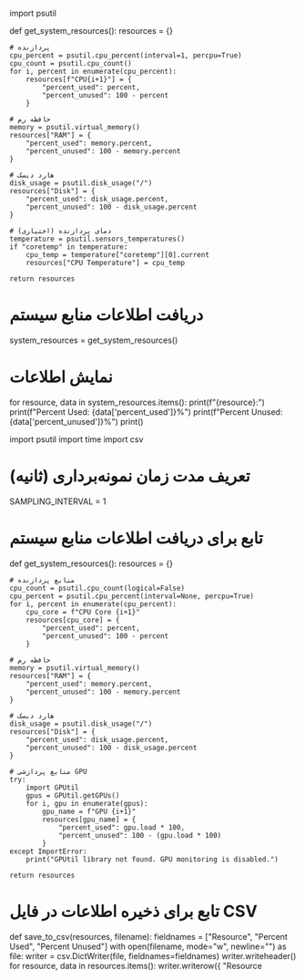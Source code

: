 import psutil

def get_system_resources():
    resources = {}

    # پردازنده
    cpu_percent = psutil.cpu_percent(interval=1, percpu=True)
    cpu_count = psutil.cpu_count()
    for i, percent in enumerate(cpu_percent):
        resources[f"CPU{i+1}"] = {
            "percent_used": percent,
            "percent_unused": 100 - percent
        }

    # حافظه رم
    memory = psutil.virtual_memory()
    resources["RAM"] = {
        "percent_used": memory.percent,
        "percent_unused": 100 - memory.percent
    }

    # هارد دیسک
    disk_usage = psutil.disk_usage("/")
    resources["Disk"] = {
        "percent_used": disk_usage.percent,
        "percent_unused": 100 - disk_usage.percent
    }

    # دمای پردازنده (اختیاری)
    temperature = psutil.sensors_temperatures()
    if "coretemp" in temperature:
        cpu_temp = temperature["coretemp"][0].current
        resources["CPU Temperature"] = cpu_temp

    return resources

# دریافت اطلاعات منابع سیستم
system_resources = get_system_resources()

# نمایش اطلاعات
for resource, data in system_resources.items():
    print(f"{resource}:")
    print(f"Percent Used: {data['percent_used']}%")
    print(f"Percent Unused: {data['percent_unused']}%")
    print()

import psutil
import time
import csv

# تعریف مدت زمان نمونه‌برداری (ثانیه)
SAMPLING_INTERVAL = 1

# تابع برای دریافت اطلاعات منابع سیستم
def get_system_resources():
    resources = {}

    # منابع پردازنده
    cpu_count = psutil.cpu_count(logical=False)
    cpu_percent = psutil.cpu_percent(interval=None, percpu=True)
    for i, percent in enumerate(cpu_percent):
        cpu_core = f"CPU Core {i+1}"
        resources[cpu_core] = {
            "percent_used": percent,
            "percent_unused": 100 - percent
        }

    # حافظه رم
    memory = psutil.virtual_memory()
    resources["RAM"] = {
        "percent_used": memory.percent,
        "percent_unused": 100 - memory.percent
    }

    # هارد دیسک
    disk_usage = psutil.disk_usage("/")
    resources["Disk"] = {
        "percent_used": disk_usage.percent,
        "percent_unused": 100 - disk_usage.percent
    }

    # منابع پردازشی GPU
    try:
        import GPUtil
        gpus = GPUtil.getGPUs()
        for i, gpu in enumerate(gpus):
            gpu_name = f"GPU {i+1}"
            resources[gpu_name] = {
                "percent_used": gpu.load * 100,
                "percent_unused": 100 - (gpu.load * 100)
            }
    except ImportError:
        print("GPUtil library not found. GPU monitoring is disabled.")

    return resources

# تابع برای ذخیره اطلاعات در فایل CSV
def save_to_csv(resources, filename):
    fieldnames = ["Resource", "Percent Used", "Percent Unused"]
    with open(filename, mode="w", newline="") as file:
        writer = csv.DictWriter(file, fieldnames=fieldnames)
        writer.writeheader()
        for resource, data in resources.items():
            writer.writerow({
                "Resource
